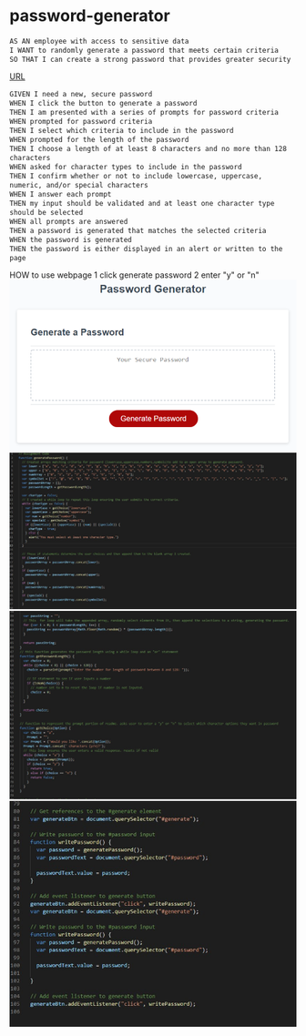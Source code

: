 # password-generator
```
AS AN employee with access to sensitive data
I WANT to randomly generate a password that meets certain criteria
SO THAT I can create a strong password that provides greater security
```
[URL](https://anthonydiblasio.github.io/password-generator/)

```
GIVEN I need a new, secure password
WHEN I click the button to generate a password
THEN I am presented with a series of prompts for password criteria
WHEN prompted for password criteria
THEN I select which criteria to include in the password
WHEN prompted for the length of the password
THEN I choose a length of at least 8 characters and no more than 128 characters
WHEN asked for character types to include in the password
THEN I confirm whether or not to include lowercase, uppercase, numeric, and/or special characters
WHEN I answer each prompt
THEN my input should be validated and at least one character type should be selected
WHEN all prompts are answered
THEN a password is generated that matches the selected criteria
WHEN the password is generated
THEN the password is either displayed in an alert or written to the page
```
HOW to use webpage 
1 click generate password
2 enter "y" or "n"
![screenshot1](https://raw.githubusercontent.com/AnthonyDiBlasio/password-generator/main/assets/03-javascript-homework-demo.png)
![screenshot2](https://raw.githubusercontent.com/AnthonyDiBlasio/password-generator/main/assets/Screenshot%202022-03-20%20181709.jpg)
![screenshot3](https://raw.githubusercontent.com/AnthonyDiBlasio/password-generator/main/assets/Screenshot%202022-03-20%20181744.jpg)
![screenshot4](https://raw.githubusercontent.com/AnthonyDiBlasio/password-generator/main/assets/Screenshot%202022-03-20%20181825.jpg)